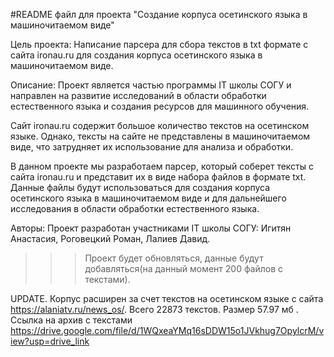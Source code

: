 #README файл для проекта "Создание корпуса осетинского языка в машиночитаемом виде"

Цель проекта:
Написание парсера для сбора текстов в txt формате с сайта ironau.ru для создания корпуса осетинского языка в машиночитаемом виде.

Описание:
Проект является частью программы IT школы СОГУ и направлен на развитие исследований в области обработки естественного языка и создания ресурсов для машинного обучения.

Сайт ironau.ru содержит большое количество текстов на осетинском языке. Однако, тексты на сайте не представлены в машиночитаемом виде, что затрудняет их использование для анализа и обработки.

В данном проекте мы разработаем парсер, который соберет тексты с сайта ironau.ru и представит их в виде набора файлов в формате txt. Данные файлы будут использоваться для создания корпуса осетинского языка в машиночитаемом виде и для дальнейшего исследования в области обработки естественного языка.

Авторы:
Проект разработан участниками IT школы СОГУ: Игитян Анастасия, Роговецкий Роман, Лалиев Давид.

>>>Проект будет обновляться, данные будут добавляться(на данный момент 200 файлов с текстами).

UPDATE. Корпус расширен за счет текстов на осетинском языке с сайта https://alaniatv.ru/news_os/. Всего 22873 текстов. Размер 57.97 мб .  Ссылка на архив с текстами https://drive.google.com/file/d/1WQxeaYMq16sDDW15o1JVkhug7OpylcrM/view?usp=drive_link
